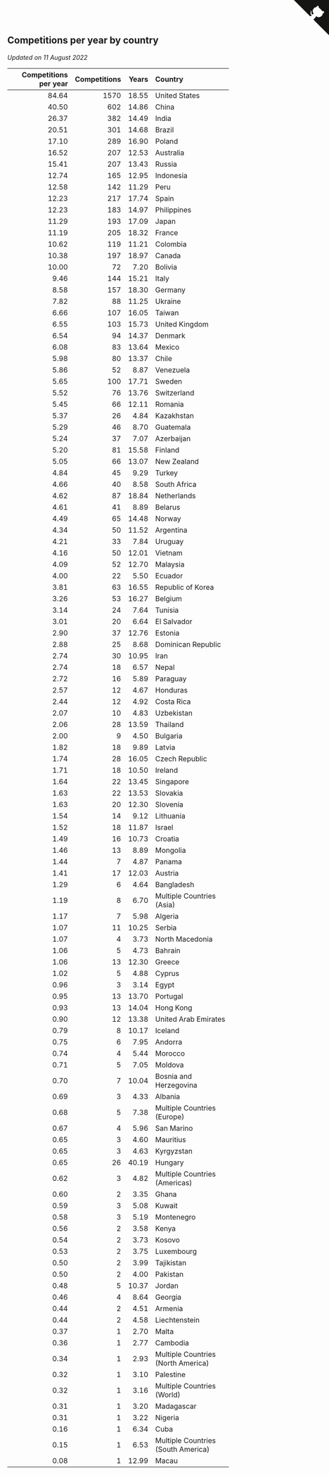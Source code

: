## Competitions per year by country

*Updated on 11 August 2022*

| Competitions per year | Competitions | Years | Country |
| ---: | ---: | ---: | :--- |
| 84.64 | 1570 | 18.55 | United States |
| 40.50 | 602 | 14.86 | China |
| 26.37 | 382 | 14.49 | India |
| 20.51 | 301 | 14.68 | Brazil |
| 17.10 | 289 | 16.90 | Poland |
| 16.52 | 207 | 12.53 | Australia |
| 15.41 | 207 | 13.43 | Russia |
| 12.74 | 165 | 12.95 | Indonesia |
| 12.58 | 142 | 11.29 | Peru |
| 12.23 | 217 | 17.74 | Spain |
| 12.23 | 183 | 14.97 | Philippines |
| 11.29 | 193 | 17.09 | Japan |
| 11.19 | 205 | 18.32 | France |
| 10.62 | 119 | 11.21 | Colombia |
| 10.38 | 197 | 18.97 | Canada |
| 10.00 | 72 | 7.20 | Bolivia |
| 9.46 | 144 | 15.21 | Italy |
| 8.58 | 157 | 18.30 | Germany |
| 7.82 | 88 | 11.25 | Ukraine |
| 6.66 | 107 | 16.05 | Taiwan |
| 6.55 | 103 | 15.73 | United Kingdom |
| 6.54 | 94 | 14.37 | Denmark |
| 6.08 | 83 | 13.64 | Mexico |
| 5.98 | 80 | 13.37 | Chile |
| 5.86 | 52 | 8.87 | Venezuela |
| 5.65 | 100 | 17.71 | Sweden |
| 5.52 | 76 | 13.76 | Switzerland |
| 5.45 | 66 | 12.11 | Romania |
| 5.37 | 26 | 4.84 | Kazakhstan |
| 5.29 | 46 | 8.70 | Guatemala |
| 5.24 | 37 | 7.07 | Azerbaijan |
| 5.20 | 81 | 15.58 | Finland |
| 5.05 | 66 | 13.07 | New Zealand |
| 4.84 | 45 | 9.29 | Turkey |
| 4.66 | 40 | 8.58 | South Africa |
| 4.62 | 87 | 18.84 | Netherlands |
| 4.61 | 41 | 8.89 | Belarus |
| 4.49 | 65 | 14.48 | Norway |
| 4.34 | 50 | 11.52 | Argentina |
| 4.21 | 33 | 7.84 | Uruguay |
| 4.16 | 50 | 12.01 | Vietnam |
| 4.09 | 52 | 12.70 | Malaysia |
| 4.00 | 22 | 5.50 | Ecuador |
| 3.81 | 63 | 16.55 | Republic of Korea |
| 3.26 | 53 | 16.27 | Belgium |
| 3.14 | 24 | 7.64 | Tunisia |
| 3.01 | 20 | 6.64 | El Salvador |
| 2.90 | 37 | 12.76 | Estonia |
| 2.88 | 25 | 8.68 | Dominican Republic |
| 2.74 | 30 | 10.95 | Iran |
| 2.74 | 18 | 6.57 | Nepal |
| 2.72 | 16 | 5.89 | Paraguay |
| 2.57 | 12 | 4.67 | Honduras |
| 2.44 | 12 | 4.92 | Costa Rica |
| 2.07 | 10 | 4.83 | Uzbekistan |
| 2.06 | 28 | 13.59 | Thailand |
| 2.00 | 9 | 4.50 | Bulgaria |
| 1.82 | 18 | 9.89 | Latvia |
| 1.74 | 28 | 16.05 | Czech Republic |
| 1.71 | 18 | 10.50 | Ireland |
| 1.64 | 22 | 13.45 | Singapore |
| 1.63 | 22 | 13.53 | Slovakia |
| 1.63 | 20 | 12.30 | Slovenia |
| 1.54 | 14 | 9.12 | Lithuania |
| 1.52 | 18 | 11.87 | Israel |
| 1.49 | 16 | 10.73 | Croatia |
| 1.46 | 13 | 8.89 | Mongolia |
| 1.44 | 7 | 4.87 | Panama |
| 1.41 | 17 | 12.03 | Austria |
| 1.29 | 6 | 4.64 | Bangladesh |
| 1.19 | 8 | 6.70 | Multiple Countries (Asia) |
| 1.17 | 7 | 5.98 | Algeria |
| 1.07 | 11 | 10.25 | Serbia |
| 1.07 | 4 | 3.73 | North Macedonia |
| 1.06 | 5 | 4.73 | Bahrain |
| 1.06 | 13 | 12.30 | Greece |
| 1.02 | 5 | 4.88 | Cyprus |
| 0.96 | 3 | 3.14 | Egypt |
| 0.95 | 13 | 13.70 | Portugal |
| 0.93 | 13 | 14.04 | Hong Kong |
| 0.90 | 12 | 13.38 | United Arab Emirates |
| 0.79 | 8 | 10.17 | Iceland |
| 0.75 | 6 | 7.95 | Andorra |
| 0.74 | 4 | 5.44 | Morocco |
| 0.71 | 5 | 7.05 | Moldova |
| 0.70 | 7 | 10.04 | Bosnia and Herzegovina |
| 0.69 | 3 | 4.33 | Albania |
| 0.68 | 5 | 7.38 | Multiple Countries (Europe) |
| 0.67 | 4 | 5.96 | San Marino |
| 0.65 | 3 | 4.60 | Mauritius |
| 0.65 | 3 | 4.63 | Kyrgyzstan |
| 0.65 | 26 | 40.19 | Hungary |
| 0.62 | 3 | 4.82 | Multiple Countries (Americas) |
| 0.60 | 2 | 3.35 | Ghana |
| 0.59 | 3 | 5.08 | Kuwait |
| 0.58 | 3 | 5.19 | Montenegro |
| 0.56 | 2 | 3.58 | Kenya |
| 0.54 | 2 | 3.73 | Kosovo |
| 0.53 | 2 | 3.75 | Luxembourg |
| 0.50 | 2 | 3.99 | Tajikistan |
| 0.50 | 2 | 4.00 | Pakistan |
| 0.48 | 5 | 10.37 | Jordan |
| 0.46 | 4 | 8.64 | Georgia |
| 0.44 | 2 | 4.51 | Armenia |
| 0.44 | 2 | 4.58 | Liechtenstein |
| 0.37 | 1 | 2.70 | Malta |
| 0.36 | 1 | 2.77 | Cambodia |
| 0.34 | 1 | 2.93 | Multiple Countries (North America) |
| 0.32 | 1 | 3.10 | Palestine |
| 0.32 | 1 | 3.16 | Multiple Countries (World) |
| 0.31 | 1 | 3.20 | Madagascar |
| 0.31 | 1 | 3.22 | Nigeria |
| 0.16 | 1 | 6.34 | Cuba |
| 0.15 | 1 | 6.53 | Multiple Countries (South America) |
| 0.08 | 1 | 12.99 | Macau |


<a href="https://github.com/jonatanklosko/wca_statistics" class="github-corner" aria-label="View source on Github"><svg width="80" height="80" viewBox="0 0 250 250" style="fill:#151513; color:#fff; position: absolute; top: 0; border: 0; right: 0;" aria-hidden="true"><path d="M0,0 L115,115 L130,115 L142,142 L250,250 L250,0 Z"></path><path d="M128.3,109.0 C113.8,99.7 119.0,89.6 119.0,89.6 C122.0,82.7 120.5,78.6 120.5,78.6 C119.2,72.0 123.4,76.3 123.4,76.3 C127.3,80.9 125.5,87.3 125.5,87.3 C122.9,97.6 130.6,101.9 134.4,103.2" fill="currentColor" style="transform-origin: 130px 106px;" class="octo-arm"></path><path d="M115.0,115.0 C114.9,115.1 118.7,116.5 119.8,115.4 L133.7,101.6 C136.9,99.2 139.9,98.4 142.2,98.6 C133.8,88.0 127.5,74.4 143.8,58.0 C148.5,53.4 154.0,51.2 159.7,51.0 C160.3,49.4 163.2,43.6 171.4,40.1 C171.4,40.1 176.1,42.5 178.8,56.2 C183.1,58.6 187.2,61.8 190.9,65.4 C194.5,69.0 197.7,73.2 200.1,77.6 C213.8,80.2 216.3,84.9 216.3,84.9 C212.7,93.1 206.9,96.0 205.4,96.6 C205.1,102.4 203.0,107.8 198.3,112.5 C181.9,128.9 168.3,122.5 157.7,114.1 C157.9,116.9 156.7,120.9 152.7,124.9 L141.0,136.5 C139.8,137.7 141.6,141.9 141.8,141.8 Z" fill="currentColor" class="octo-body"></path></svg></a><style>.github-corner:hover .octo-arm{animation:octocat-wave 560ms ease-in-out}@keyframes octocat-wave{0%,100%{transform:rotate(0)}20%,60%{transform:rotate(-25deg)}40%,80%{transform:rotate(10deg)}}@media (max-width:500px){.github-corner:hover .octo-arm{animation:none}.github-corner .octo-arm{animation:octocat-wave 560ms ease-in-out}}</style>
